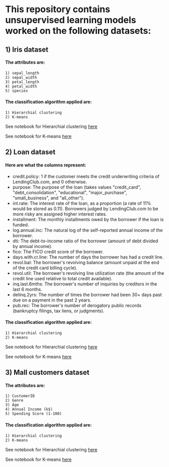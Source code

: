 # This repository contains unsupervised learning models worked on the following datasets:

## 1) Iris dataset

#### The attributes are:

    1) sepal_length    
    2) sepal_width    
    3) petal_length    
    4) petal_width    
    5) species 
    
#### The classification algorithm applied are:

    1) Hierarchial clustering    
    2) K-means
    
See notebook for Hierarchial clustering [here]()

See notebook for K-means [here]()

## 2) Loan dataset

#### Here are what the columns represent:

* credit.policy: 1 if the customer meets the credit underwriting criteria of LendingClub.com, and 0 otherwise.
* purpose: The purpose of the loan (takes values "credit_card", "debt_consolidation", "educational", "major_purchase", "small_business", and "all_other").
* int.rate: The interest rate of the loan, as a proportion (a rate of 11% would be stored as 0.11). Borrowers judged by LendingClub.com to be more risky are assigned higher interest rates.
* installment: The monthly installments owed by the borrower if the loan is funded.
* log.annual.inc: The natural log of the self-reported annual income of the borrower.
* dti: The debt-to-income ratio of the borrower (amount of debt divided by annual income).
* fico: The FICO credit score of the borrower.
* days.with.cr.line: The number of days the borrower has had a credit line.
* revol.bal: The borrower's revolving balance (amount unpaid at the end of the credit card billing cycle).
* revol.util: The borrower's revolving line utilization rate (the amount of the credit line used relative to total credit available).
* inq.last.6mths: The borrower's number of inquiries by creditors in the last 6 months.
* delinq.2yrs: The number of times the borrower had been 30+ days past due on a payment in the past 2 years.
* pub.rec: The borrower's number of derogatory public records (bankruptcy filings, tax liens, or judgments).
    
#### The classification algorithm applied are:

    1) Hierarchial clustering    
    2) K-means
    
See notebook for Hierarchial clustering [here]()

See notebook for K-means [here]()

## 3) Mall customers dataset

#### The attributes are:
    1) CustomerID
    2) Genre
    3) Age
    4) Annual Income (k$)
    5) Spending Score (1-100)

#### The classification algorithm applied are:

    1) Hierarchial clustering    
    2) K-means
    
See notebook for Hierarchial clustering [here]()

See notebook for K-means [here]()